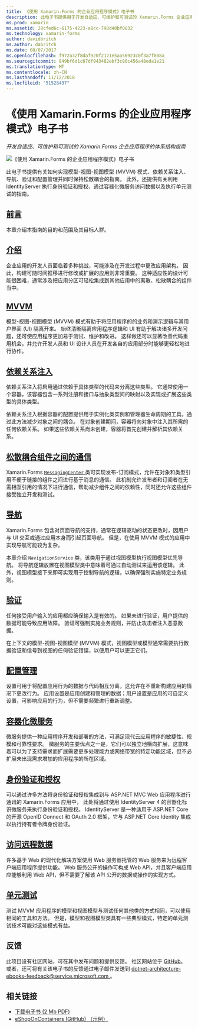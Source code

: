 ```yaml
---
title: 《使用 Xamarin.Forms 的企业应用程序模式》电子书
description: 此电子书提供用于开发自适应、可维护和可测试的 Xamarin.Forms 企业应用程序的体系结构指南。
ms.prod: xamarin
ms.assetid: 28cfed6c-6175-4223-a8cc-798d40bf0832
ms.technology: xamarin-forms
author: davidbritch
ms.author: dabritch
ms.date: 08/07/2017
ms.openlocfilehash: f972a32f8daf920f2121e5aa56923c0f3a7f808a
ms.sourcegitcommit: 849bf6d1c67df943482ebf3c80c456a48eda1e21
ms.translationtype: MT
ms.contentlocale: zh-CN
ms.lasthandoff: 11/12/2018
ms.locfileid: "51528437"
---
```

# <a name="enterprise-application-patterns-using-xamarinforms-ebook"></a>《使用 Xamarin.Forms 的企业应用程序模式》电子书

_开发自适应、可维护和可测试的 Xamarin.Forms 企业应用程序的体系结构指南_

![](images/cover-sml.png "《使用 Xamarin.Forms 的企业应用程序模式》电子书")

此电子书提供有关如何实现模型-视图-视图模型 (MVVM) 模式、依赖关系注入、导航、验证和配置管理并同时保持松散耦合的指南。 此外，还提供有关利用 IdentityServer 执行身份验证和授权、通过容器化微服务访问数据以及执行单元测试的指南。

## <a name="prefaceprefacemd"></a>[前言](preface.md)

本章介绍本指南的目的和范围及其目标人群。

## <a name="introductionintroductionmd"></a>[介绍](introduction.md)

企业应用的开发人员面临着多种挑战，可能涉及在开发过程中更改应用架构。 因此，构建可随时间推移进行修改或扩展的应用则非常重要。 这种适应性的设计可能很困难，通常涉及把应用分区可轻松集成到其他应用中的离散、松散耦合的组件当中。

## <a name="mvvmmvvmmd"></a>[MVVM](mvvm.md)

模型-视图-视图模型 (MVVM) 模式有助于将应用程序的的业务和演示逻辑与其用户界面 (UI) 隔离开来。 始终清晰隔离应用程序逻辑和 UI 有助于解决诸多开发问题，还可使应用程序更加易于测试、维护和改进。 这样做还可以显著改善代码重用机会，并允许开发人员和 UI 设计人员在开发各自的应用部分时能够更轻松地进行协作。

## <a name="dependency-injectiondependency-injectionmd"></a>[依赖关系注入](dependency-injection.md)

依赖关系注入将启用通过依赖于具体类型的代码来分离这些类型。 它通常使用一个容器，该容器包含一系列注册和接口与抽象类型间的映射以及实现或扩展这些类型的具体类型。

依赖关系注入根据容器的配置提供用于实例化类实例和管理器生命周期的工具，通过此方法减少对象之间的耦合。 在对象创建期间，容器将向对象中注入其所需的任何依赖关系。 如果这些依赖关系尚未创建，容器将首先创建并解析其依赖关系。

## <a name="communicating-between-loosely-coupled-componentscommunicating-between-loosely-coupled-componentsmd"></a>[松散耦合组件之间的通信](communicating-between-loosely-coupled-components.md)

Xamarin.Forms [ `MessagingCenter` ](xref:Xamarin.Forms.MessagingCenter) 类可实现发布-订阅模式，允许在对象和类型引用不便于链接的组件之间进行基于消息的通信。 此机制允许发布者和订阅者在无需相互引用的情况下进行通信，帮助减少组件之间的依赖性，同时还允许这些组件接受独立开发和测试。

## <a name="navigationnavigationmd"></a>[导航](navigation.md)

Xamarin.Forms 包含对页面导航的支持，通常在逻辑驱动的状态更改时，因用户与 UI 交互或通过应用本身而引起页面导航。 但是，在使用 MVVM 模式的应用中实现导航可能较为复杂。

本章介绍 `NavigationService` 类，该类用于通过视图模型执行视图模型优先导航。 将导航逻辑放置在视图模型类中意味着可通过自动测试来运用该逻辑。 此外，视图模型接下来即可实现用于控制导航的逻辑，以确保强制实施特定业务规则。

## <a name="validationvalidationmd"></a>[验证](validation.md)

任何接受用户输入的应用都应确保输入是有效的。 如果未进行验证，用户提供的数据可能导致应用故障。 验证可强制实施业务规则，并防止攻击者注入恶意数据。

在上下文的模型-视图-视图模型 (MVVM) 模式，视图模型或模型通常需要执行数据验证和信号到视图的任何验证错误，以便用户可以更正它们。

## <a name="configuration-managementconfiguration-managementmd"></a>[配置管理](configuration-management.md)

设置可用于将配置应用行为的数据与代码相互分离，这允许在不重新构建应用的情况下更改行为。 应用设置是应用创建和管理的数据；用户设置是应用的可自定义设置，可影响应用的行为，但不需要频繁进行重新调整。

## <a name="containerized-microservicescontainerized-microservicesmd"></a>[容器化微服务](containerized-microservices.md)

微服务提供一种应用程序开发和部署的方法，可满足现代云应用程序的敏捷性、规模和可靠性要求。 微服务的主要优点之一是，它们可以独立地横向扩展，这意味着可以为了支持需求而扩展需要更多处理能力或网络带宽的特定功能区域，但不必扩展未出现需求增加的应用程序的所在区域。

## <a name="authentication-and-authorizationauthentication-and-authorizationmd"></a>[身份验证和授权](authentication-and-authorization.md)

可以通过许多方法将身份验证和授权集成到与 ASP.NET MVC Web 应用程序进行通讯的 Xamarin.Forms 应用中， 此处将通过使用 IdentityServer 4 的容器化标识微服务来执行身份验证和授权。 IdentityServer 是一种适用于 ASP.NET Core 的开源 OpenID Connect 和 OAuth 2.0  框架，它与 ASP.NET Core Identity 集成以执行持有者令牌身份验证。

## <a name="accessing-remote-dataaccessing-remote-datamd"></a>[访问远程数据](accessing-remote-data.md)

许多基于 Web 的现代化解决方案使用 Web 服务器托管的 Web 服务来为远程客户端应用程序提供功能。 Web 服务公开的操作可构成 Web API，并且客户端应用应能够利用 Web API，但不需要了解该 API 公开的数据或操作的实现方式。

## <a name="unit-testingunit-testingmd"></a>[单元测试](unit-testing.md)

测试 MVVM 应用程序的模型和视图模型与测试任何其他类的方式相同，可以使用相同的工具和方法。 但是，模型和视图模型类具有一些典型模式，特定的单元测试技术可能对这些模式有益。

## <a name="feedback"></a>反馈

此项目设有社区网站，可在其中发布问题和提供反馈。 社区网站位于 [GitHub](https://github.com/dotnet-architecture/eShopOnContainers)。 或者，还可将有关该电子书的反馈通过电子邮件发送到 [ dotnet-architecture-ebooks-feedback@service.microsoft.com ](mailto:dotnet-architecture-ebooks-feedback@service.microsoft.com)。


## <a name="related-links"></a>相关链接

- [下载电子书 (2 Mb PDF)](https://aka.ms/xamarinpatternsebook)
- [eShopOnContainers (GitHub) （示例）](https://github.com/dotnet-architecture/eShopOnContainers)

